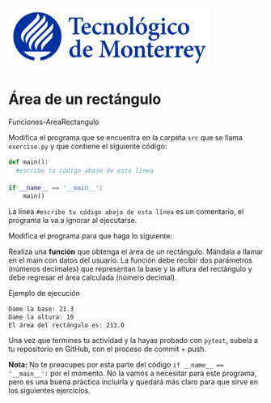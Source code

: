 ![Tec de Monterrey](../../images/logotecmty.png)
# Área de un rectángulo
Funciones-AreaRectangulo

Modifica el programa que se encuentra en la carpeta `src` que se llama `exercise.py` y que contiene el siguiente código:

```python
def main():
  #escribe tu código abajo de esta línea

if __name__ == '__main__':
    main()
```

La línea `#escribe tu código abajo de esta línea` es un comentario, el programa la va a ignorar al ejecutarse.

Modifica el programa para que haga lo siguiente:

Realiza una **función** que obtenga el área de un rectángulo. Mándala a llamar en el main con datos del usuario. La función debe recibir dos parámetros (números decimales) que representan la base y la altura del rectángulo y debe regresar el área calculada (número decimal).

Ejemplo de ejecución

```
Dame la base: 21.3
Dame la altura: 10
El área del rectángulo es: 213.0
```

Una vez que termines tu actividad y la hayas probado con `pytest`, subela a tu repositorio en GitHub, con el proceso de commit + push.

**Nota:** No te preocupes por esta parte del código `if __name__ == '__main__':` por el momento. No la vamos a necesitar para este programa, pero es una buena práctica incluirla y quedará más claro para que sirve en los siguientes ejercicios.

[//]: # (Autor: Gil Huesca - ghjuarez at tec.mx)